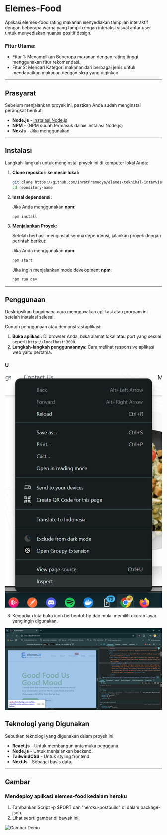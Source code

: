 # Elemes-Food

Aplikasi elemes-food rating makanan menyediakan tampilan interaktif dengan beberapa warna 
yang tampil dengan interaksi visual antar user untuk menyediakan nuansa positif design.

### **Fitur Utama:**
- Fitur 1: Menampilkan Beberapa makanan dengan rating tinggi menggunakan fitur rekomendasi.
- Fitur 2: Mencari Kategori makanan dari berbagai jenis untuk mendapatkan makanan dengan slera yang diginkan.

---

## **Prasyarat**

Sebelum menjalankan proyek ini, pastikan Anda sudah menginstal perangkat berikut:

- **Node.js** - [Instalasi Node.js](https://nodejs.org/)
- **NPM** - (NPM sudah termasuk dalam instalasi Node.js)
- **NexJs** - Jika menggunakan 

---

## **Instalasi**

Langkah-langkah untuk menginstal proyek ini di komputer lokal Anda:

1. **Clone repositori ke mesin lokal:**

    ```bash
    git clone https://github.com/IhratPramudya/elemes-teknikal-interview.git
    cd repository-name
    ```

2. **Instal dependensi:**

    Jika Anda menggunakan **npm**:
    ```bash
    npm install
    ```


3. **Menjalankan Proyek:**

    Setelah berhasil menginstal semua dependensi, jalankan proyek dengan perintah berikut:

    Jika Anda menggunakan **npm**:
    ```bash
    npm start
    ```

    Jika ingin menjalankan mode development **npm**:
    ```bash
    npm run dev
    ```

---

## **Penggunaan**

Deskripsikan bagaimana cara menggunakan aplikasi atau program ini setelah instalasi selesai.

Contoh penggunaan atau demonstrasi aplikasi:

1. **Buka aplikasi:** Di browser Anda, buka alamat lokal atau port yang sesuai seperti `http://localhost:3000`.
2. **Langkah-langkah penggunaannya:** Cara melihat responsive aplikasi web yaitu pertama.

### **U**
![Demo](assets/images/Inspect.png)

3. Kemudian kita buka icon berbentuk hp dan mulai memilih ukuran layar yang ingin digunakan.

![Demo](assets/images/devtools.png)


## **Teknologi yang Digunakan**

Sebutkan teknologi yang digunakan dalam proyek ini.

- **React.js** - Untuk membangun antarmuka pengguna.
- **Node.js** - Untuk menjalankan backend.
- **TailwindCSS** - Untuk styling frontend.
- **NextJs** - Sebagai basis data.

---

## **Gambar**


### **Mendeploy aplikasi elemes-food kedalam heroku**

1. Tambahkan Script -p $PORT dan  "heroku-postbuild" di dalam package-json.
2. Lihat seprti gambar di bawah ini:

![Gambar Demo](assets/images/demo-image.png)

